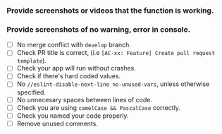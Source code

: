 ### Provide screenshots or videos that the function is working.

### Provide screenshots of no warning, error in console.

- [ ] No merge conflict with `develop` branch.
- [ ] Check PR title is correct, (i.e `[AC-xx: Feature] Create pull request template`).
- [ ] Check your app will run without crashes.
- [ ] Check if there's hard coded values.
- [ ] No `//eslint-disable-next-line no-unused-vars`, unless otherwise specified.
- [ ] No unnecesary spaces between lines of code.
- [ ] Check you are using `camelCase && PascalCase` correctly.
- [ ] Check you named your code properly.
- [ ] Remove unused comments.
